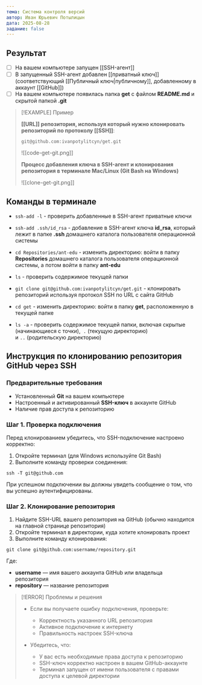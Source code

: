 ```yaml
---
тема: Система контроля версий
автор: Иван Юрьевич Потылицын
дата: 2025-08-28
задание: false
---
```

## Результат

- [ ] На вашем компьютере запущен [[SSH-агент]]
- [ ] В запущенный SSH-агент добавлен [[приватный ключ]] (соответствующий [[Публичный ключ|публичному]], добавленному в аккаунт [[GitHub]])
- [ ] На вашем компьютере появилась папка **get** с файлом **README.md** и скрытой папкой **.git**

> [!EXAMPLE] Пример
> 
> **[[URL]] репозитория, используя который нужно клонировать репозиторий по протоколу [[SSH]]**:
> 
> `git@github.com:ivanpotylitcyn/get.git`
> 
> ![[code-get-git.png]]
> 
> **Процесс добавления ключа в SSH-агент и клонирования репозитория в терминале Mac/Linux (Git Bash на Windows)**
> 
> ![[clone-get-git.png]]

## Команды в терминале

- `ssh-add -l` - проверить добавленные в SSH-агент приватные ключи

- `ssh-add .ssh/id_rsa` - добавление в SSH-агент ключа **id_rsa**, который лежит в папке **.ssh** домашнего каталога пользователя операционной системы

- `cd Repositories/ant-edu` - изменить директорию: войти в папку **Repositories** домашнего каталога пользователя операционной системы, а потом войти в папку **ant-edu**

- `ls` - проверить содержимое текущей папки

- `git clone git@github.com:ivanpotylitcyn/get.git` - клонировать репозиторий используя протокол SSH по URL с сайта GitHub

- `cd get` - изменить директорию: войти в папку **get**, расположенную в текущей папке

- `ls -a` - проверить содержимое текущей папки, включая скрытые (начинающиеся с точки),  `.` (текущую директорию) и `..` (родительскую директорию)

## Инструкция по клонированию репозитория GitHub через SSH

### Предварительные требования

- Установленный **Git** на вашем компьютере
- Настроенный и активированный **SSH-ключ** в аккаунте GitHub
- Наличие прав доступа к репозиторию

### Шаг 1. Проверка подключения

Перед клонированием убедитесь, что SSH-подключение настроено корректно:
1. Откройте терминал (для Windows используйте Git Bash)
2. Выполните команду проверки соединения:

```
ssh -T git@github.com
```

При успешном подключении вы должны увидеть сообщение о том, что вы успешно аутентифицированы.

### Шаг 2. Клонирование репозитория

1. Найдите SSH-URL вашего репозитория на GitHub (обычно находится на главной странице репозитория)
2. Откройте терминал в директории, куда хотите клонировать проект
3. Выполните команду клонирования:
```
git clone git@github.com:username/repository.git
```
Где:
- **username** — имя вашего аккаунта GitHub или владельца репозитория
- **repository** — название репозитория

> [!ERROR] Проблемы и решения
> 
> - Если вы получаете ошибку подключения, проверьте:
>     - Корректность указанного URL репозитория
>      - Активное подключение к интернету
>      - Правильность настроек SSH-ключа
>
> - Убедитесь, что:
>    - У вас есть необходимые права доступа к репозиторию
>    - SSH-ключ корректно настроен в вашем GitHub-аккаунте
>    - Терминал запущен от имени пользователя с правами доступа к целевой директории

